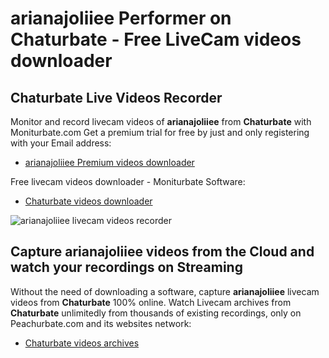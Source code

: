 # arianajoliiee Performer on Chaturbate - Free LiveCam videos downloader

## Chaturbate Live Videos Recorder

Monitor and record livecam videos of **arianajoliiee** from **Chaturbate** with Moniturbate.com
Get a premium trial for free by just and only registering with your Email address:
* [arianajoliiee Premium videos downloader](https://moniturbate.com/request-demo-licence-key.html)

Free livecam videos downloader - Moniturbate Software:
* [Chaturbate videos downloader](https://moniturbate.com/moniturbate-download-software.html)

![arianajoliiee livecam videos recorder](https://peachurnet.com/templates/moniturbate-software.png)


## Capture arianajoliiee videos from the Cloud and watch your recordings on Streaming

Without the need of downloading a software, capture **arianajoliiee** livecam videos from **Chaturbate** 100% online.
Watch Livecam archives from **Chaturbate** unlimitedly from thousands of existing recordings, only on Peachurbate.com and its websites network:
* [Chaturbate videos archives](https://peachurnet.com/)